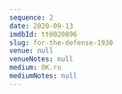 ```yaml
---
sequence: 2
date: 2020-09-13
imdbId: tt0020896
slug: for-the-defense-1930
venue: null
venueNotes: null
medium: OK.ru
mediumNotes: null
---
```


